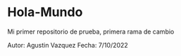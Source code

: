 # Hola-Mundo
Mi primer repositorio de prueba, primera rama de cambio

Autor: Agustin Vazquez
Fecha: 7/10/2022

